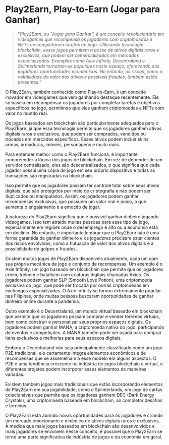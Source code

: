 # Play2Earn, Play-to-Earn (Jogar para Ganhar)

>"*Play2Earn, ou "Jogar para Ganhar", é um conceito revolucionário em videogames que recompensa os jogadores com criptomoedas e NFTs ao completarem tarefas no jogo. Utilizando tecnologia blockchain, esses jogos permitem a posse de ativos digitais raros e exclusivos, que podem ser comercializados em mercados especializados. Exemplos como Axie Infinity, Decentraland e Splinterlands tornaram-se populares neste espaço, oferecendo aos jogadores oportunidades econômicas. No entanto, os riscos, como a volatilidade do valor dos ativos e possíveis fraudes, também estão presentes.*"

O Play2Earn, também conhecido como Play-to-Earn, é um conceito inovador em videogames que vem ganhando destaque recentemente. Ele se baseia em recompensar os jogadores por completar tarefas e objetivos específicos no jogo, permitindo que eles ganhem criptomoedas e NFTs com valor no mundo real.

Os jogos baseados em blockchain são particularmente adequados para o Play2Earn, já que essa tecnologia permite que os jogadores ganhem ativos digitais raros e exclusivos, que podem ser comprados, vendidos ou trocados em mercados específicos. Esses ativos podem incluir skins, armas, armaduras, imóveis, personagens e muito mais.

Para entender melhor como o Play2Earn funciona, é importante compreender a lógica dos jogos de blockchain. Em vez de depender de um servidor centralizado, eles são descentralizados, o que significa que cada jogador possui uma cópia do jogo em seu próprio dispositivo e todas as transações são registradas na blockchain.

Isso permite que os jogadores possam ter controle total sobre seus ativos digitais, que são protegidos por meio de criptografia e não podem ser duplicados ou manipulados. Assim, os jogadores podem ganhar recompensas exclusivas, que possuem um valor real e único, o que aumenta o engajamento e a emoção de jogar.

A natureza do Play2Earn significa que é possível ganhar dinheiro jogando videogames. Isso tem atraído muitas pessoas para esse tipo de jogo, especialmente em regiões onde o desemprego é alto ou a economia está em declínio. No entanto, é importante lembrar que o Play2Earn não é uma forma garantida de ganhar dinheiro e os jogadores precisam estar cientes dos riscos envolvidos, como a flutuação de valor dos ativos digitais e a possibilidade de golpes e fraudes.

Existem muitos jogos de Play2Earn disponíveis atualmente, cada um com sua própria mecânica de jogo e conjunto de recompensas. Um exemplo é o Axie Infinity, um jogo baseado em blockchain que permite que os jogadores criem, treinem e batalhem com criaturas digitais chamadas Axies. Os jogadores podem ganhar SLP (Smooth Love Potion), uma criptomoeda exclusiva do jogo, que pode ser trocada por outras criptomoedas em exchanges especializadas. O Axie Infinity se tornou extremamente popular nas Filipinas, onde muitas pessoas buscaram oportunidades de ganhar dinheiro online durante a pandemia.

Outro exemplo é o Decentraland, um mundo virtual baseado em blockchain que permite que os jogadores possam comprar e vender terrenos virtuais, bem como construir e personalizar seus próprios espaços digitais. Os jogadores podem ganhar MANA, a criptomoeda nativa do jogo, participando de eventos e competições. A MANA também pode ser usada para comprar itens exclusivos e melhorias para seus espaços digitais. 

Embora o Decentraland não seja principalmente classificado como um jogo P2E tradicional, ele certamente integra elementos econômicos e de recompensas que se assemelham a esse modelo em alguns aspectos. O P2E é uma tendência crescente na indústria de jogos blockchain e virtual, e diferentes projetos podem incorporar esses elementos de maneiras variadas.

Existem também jogos mais tradicionais que estão incorporando elementos de Play2Earn em sua jogabilidade, como o Splinterlands, um jogo de cartas colecionáveis que permite que os jogadores ganhem DEC (Dark Energy Crystals), uma criptomoeda baseada em blockchain, ao completar desafios e torneios.

O Play2Earn está abrindo novas oportunidades para os jogadores e criando um mercado emocionante e dinâmico de ativos digitais raros e exclusivos. À medida que mais jogos baseados em blockchain são desenvolvidos e mais jogadores se envolvem nesse conceito, é possível que o Play2Earn se torne uma parte significativa da indústria de jogos e da economia em geral.

